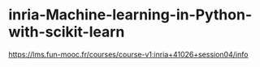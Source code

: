 # inria-Machine-learning-in-Python-with-scikit-learn
https://lms.fun-mooc.fr/courses/course-v1:inria+41026+session04/info
